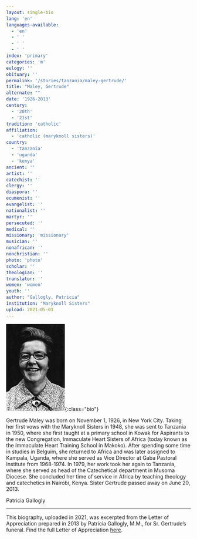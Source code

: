 ```yaml
---
layout: single-bio
lang: 'en'
languages-available:
  - 'en'
  - ' '
  - ' '
  - ' '
index: 'primary'
categories: 'm'
eulogy: ''
obituary: ''
permalink: '/stories/tanzania/maley-gertrude/'
title: "Maley, Gertrude"
alternate: ""
date: '1926-2013'
century:
  - '20th'
  - '21st'                     
tradition: 'catholic'                       
affiliation:
  - 'catholic (maryknoll sisters)'
country:
  - 'tanzania'
  - 'uganda'   
  - 'kenya'
ancient: ''
artist: ''
catechist: ''
clergy: ''
diaspora: ''
ecumenist: ''
evangelist: ''
nationalist: ''
martyr: ''
persecuted: ''
medical: ''
missionary: 'missionary'
musician: ''
nonafrican: ''
nonchristian: ''
photo: 'photo'
scholar: ''
theologian: ''
translator: ''
women: 'women'
youth: ''
author: "Gallogly, Patricia"
institution: "Maryknoll Sisters"
upload: 2021-05-01
---
```

![Gertrude Maley](/images/bio-pics/tanzania/maley-gertrude/maley-gertrude.jpg){:class="bio"}

Gertrude Maley was born on November 1, 1926, in New York City. Taking her first vows with the Maryknoll Sisters in 1948, she was sent to Tanzania in 1950, where she first taught at a primary school in Kowak for Aspirants to the new Congregation, Immaculate Heart Sisters of Africa (today known as the Immaculate Heart Training School in Makoko). After spending some time in studies in Belguim, she returned to Africa and was later assigned to Kampala, Uganda, where she served as Vice Director at Gaba Pastoral Institute from 1968-1974. In 1979, her work took her again to Tanzania, where she served as head of the Catechetical department in Musoma Diocese. She concluded her time of service in Africa by teaching theology and catechetics in Nairobi, Kenya. Sister Gertrude passed away on June 20, 2013.

Patricia Gallogly

---

This biography, uploaded in 2021, was excerpted from the Letter of Appreciation prepared in 2013 by Patricia Gallogly, M.M., for Sr. Gertrude’s funeral. Find the full Letter of Appreciation [here](/resources/bio-pdfs/tanzania/maley-gertrude-letter-of-appreciation.pdf).
